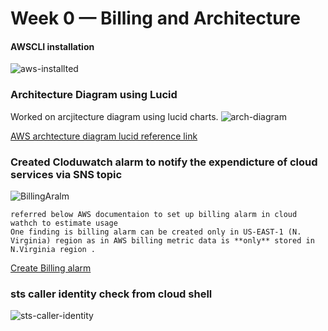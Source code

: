 # Week 0 — Billing and Architecture

#### AWSCLI installation 

![aws-installted](https://user-images.githubusercontent.com/92042814/219269406-ea5b1673-1378-4186-8085-27f93b3a3dfd.JPG)

### Architecture Diagram using Lucid

Worked on arcjitecture diagram using lucid charts.
![arch-diagram](https://user-images.githubusercontent.com/92042814/219745512-19e2bb2f-3775-484b-a80b-622b166481e3.JPG)


[AWS archtecture diagram lucid reference link](https://lucid.app/lucidchart/3b9e1231-da56-4993-be42-bbf7aa719985/edit?viewport_loc=-1005%2C182%2C2220%2C1038%2C0_0&invitationId=inv_9e1d9c5b-f372-42bd-bf22-f372544d0098)

### Created Cloduwatch alarm to notify the expendicture of cloud services via SNS topic

![BillingAralm](https://user-images.githubusercontent.com/92042814/219873261-c838a389-5d36-4552-805d-f0a739af00fe.JPG)

```
referred below AWS documentaion to set up billing alarm in cloud wathch to estimate usage
One finding is billing alarm can be created only in US-EAST-1 (N. Virginia) region as in AWS billing metric data is **only** stored in N.Virginia region .
```
[Create Billing alarm](https://docs.aws.amazon.com/AmazonCloudWatch/latest/monitoring/monitor_estimated_charges_with_cloudwatch.html#creating_billing_alarm_with_wizard)

### sts caller identity check from cloud shell
![sts-caller-identity](https://user-images.githubusercontent.com/92042814/219874091-3d8459a0-0518-49b1-b3c2-80e53b45f677.JPG)



















